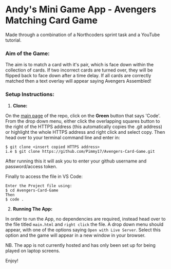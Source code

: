 # Andy's Mini Game App - Avengers Matching Card Game

Made through a combination of a Northcoders sprint task and a YouTube tutorial.

### Aim of the Game:

The aim is to match a card with it's pair, which is face down within the collection of cards.
If two incorrect cards are turned over, they will be flipped back to face down after a time delay.
If all cards are correctly matched then a text overlay will appear saying Avengers Assembled!

### Setup Instructions:

1. **Clone:**

On the [main page](https://github.com/Pimmy17/Avengers-Card-Game) of the repo, click on the **Green** button that says 'Code'. From the drop down menu, either click the overlapping squares button to the right of the HTTPS address (this automatically copies the .git address) or highlight the whole HTTPS address and right click and select copy.
Then head over to your terminal command line and enter in:

```
$ git clone <insert copied HTTPS address>
i.e $ git clone https://github.com/Pimmy17/Avengers-Card-Game.git
```

After running this it will ask you to enter your github username and password/access token.

Finally to access the file in VS Code:

```
Enter the Project file using:
$ cd Avengers-Card-Game
Then
$ code .
```

2. **Running The App:**

In order to run the App, no dependencies are required, instead head over to the file titled `main.html` and `right click` the file.
A drop down menu should appear, with one of the options saying `Open with Live Server`.
Select this option and the game will appear in a new window in your browser.

NB. The app is not currently hosted and has only been set up for being played on laptop screens.

Enjoy!
